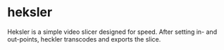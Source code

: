 # heksler
Heksler is a simple video slicer designed for speed. After setting in- and out-points, heckler transcodes and exports the slice.

